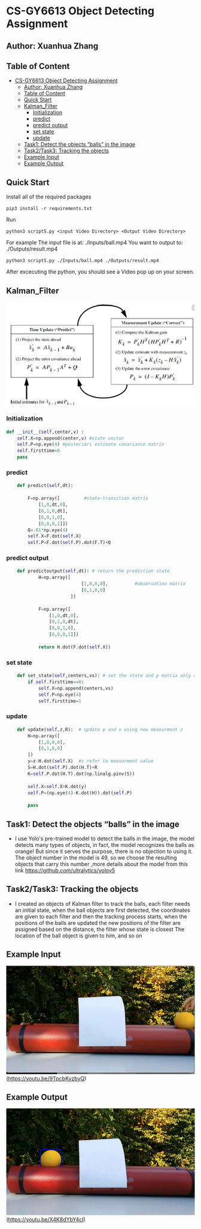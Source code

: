 # CS-GY6613 Object Detecting Assignment

## Author: Xuanhua Zhang
## Table of Content
- [CS-GY6613 Object Detecting Assignment](#cs-gy6613-object-detecting-assignment)
  - [Author: Xuanhua Zhang](#author-xuanhua-zhang)
  - [Table of Content](#table-of-content)
  - [Quick Start](#quick-start)
  - [Kalman_Filter](#kalman_filter)
    - [Initialization](#initialization)
    - [predict](#predict)
    - [predict output](#predict-output)
    - [set state](#set-state)
    - [update](#update)
  - [Task1: Detect the objects “balls” in the image](#task1-detect-the-objects-balls-in-the-image)
  - [Task2/Task3: Tracking the objects](#task2task3-tracking-the-objects)
  - [Example Input](#example-input)
  - [Example Output](#example-output)

## Quick Start

Install all of the required packages
```console
pip3 install -r requirements.txt
```

Run 
```console
python3 script5.py <input Video Directory> <Output Video Directory>
```
For example
The input file is at: ./Inputs/ball.mp4
You want to output to: ./Outputs/result.mp4
```console
python3 script5.py ./Inputs/ball.mp4 ./Outputs/result.mp4
```
After excecuting the python, you should see a Video pop up on your screen.

## Kalman_Filter
![image](pics/Kalman%20filters.png)

### Initialization
```python
def __init__(self,center,v) :    
    self.X=np.append(center,v) #state vector
    self.P=np.eye(4) #posteriori estimate covariance matrix
    self.firsttime=0
    pass
```
### predict
``` python
    def predict(self,dt):

        F=np.array([         #state-transition matrix
            [1,0,dt,0],
            [0,1,0,dt],
            [0,0,1,0],
            [0,0,0,1]])
        Q=.01*np.eye(4)
        self.X=F.dot(self.X)
        self.P=F.dot(self.P).dot(F.T)+Q
```
### predict output
```python
    def predictoutput(self,dt): # return the prediction state 
            H=np.array([
                            [1,0,0,0],          #observation matrix
                            [0,1,0,0]
                        ])

            F=np.array([
                [1,0,dt,0],
                [0,1,0,dt],
                [0,0,1,0],
                [0,0,0,1]])

            return H.dot(F.dot(self.X))
```

### set state
```python
    def set_state(self,centers,vs): # set the state and p matrix only once 
        if self.firsttime==0:
            self.X=np.append(centers,vs)
            self.P=np.eye(4)
            self.firsttime=1
```
### update
```python
    def update(self,z,R):  # update p and x using new measurment z
        H=np.array([
            [1,0,0,0],
            [0,1,0,0]
        ])
        y=z-H.dot(self.X)  #z refer to measurment value 
        S=H.dot(self.P).dot(H.T)+R
        K=self.P.dot(H.T).dot(np.linalg.pinv(S))

        self.X=self.X+K.dot(y)
        self.P=(np.eye(4)-K.dot(H)).dot(self.P)

        pass
```
## Task1: Detect the objects “balls” in the image

- I use Yolo's pre-trained model to detect the balls in the image, the model detects many types of objects, in fact, the model recognizes the balls as orange! But since it serves the purpose, there is no objection to using it. The object number in the model is 49, so we choose the resulting objects that carry this number ,more details about the model from this link https://github.com/ultralytics/yolov5


## Task2/Task3: Tracking the objects

- I created an objects of Kalman filter to track the balls, each filter needs an initial state, when the ball objects are first detected, the coordinates are given to each filter and then the tracking process starts, when the positions of the balls are updated the new positions of the filter are assigned based on the distance, the filter whose state is closest The location of the ball object is given to him, and so on

## Example Input
![image](pics/Example_Input.png)
(https://youtu.be/9TpcbKyzbyQ)
## Example Output
![image](pics/Example_output.png)
(https://youtu.be/X4K8dYbY4cI)